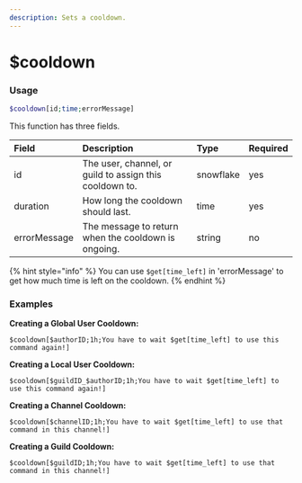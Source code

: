 ```yaml
---
description: Sets a cooldown.
---
```


# $cooldown
### Usage
```php
$cooldown[id;time;errorMessage]
```

This function has three fields.

| Field | Description | Type | Required |
| :--- | :--- | :--- | :---
| id | The user, channel, or guild to assign this cooldown to. | snowflake | yes
| duration | How long the cooldown should last. | time | yes |
| errorMessage | The message to return when the cooldown is ongoing. | string | no

{% hint style="info" %} You can use `$get[time_left]` in 'errorMessage' to get how much time is left on the cooldown. {% endhint %}

### Examples
**Creating a Global User Cooldown:**
```
$cooldown[$authorID;1h;You have to wait $get[time_left] to use this command again!]
```

**Creating a Local User Cooldown:**
```
$cooldown[$guildID_$authorID;1h;You have to wait $get[time_left] to use this command again!]
```

**Creating a Channel Cooldown:**
```
$cooldown[$channelID;1h;You have to wait $get[time_left] to use that command in this channel!]
```

**Creating a Guild Cooldown:**
```
$cooldown[$guildID;1h;You have to wait $get[time_left] to use that command in this channel!]
```